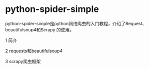 # python-spider-simple
python-spider-simple是python网络爬虫的入门教程，介绍了Request、beautifulsoup4和Scrapy 的使用。

1	简介 

2 requests和beautifulsoup4

3	scrapy爬虫框架
